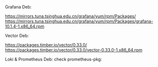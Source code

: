 

Grafana Deb:

https://mirrors.tuna.tsinghua.edu.cn/grafana/yum/rpm/Packages/
https://mirrors.tuna.tsinghua.edu.cn/grafana/yum/rpm/Packages/grafana-10.1.4-1.x86_64.rpm

Vector Deb:

https://packages.timber.io/vector/0.33.0/
https://packages.timber.io/vector/0.33.0/vector-0.33.0-1.x86_64.rpm


Loki & Prometheus Deb: check prometheus-pkg:

